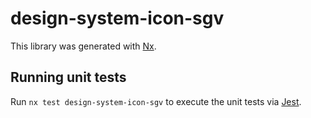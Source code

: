 # design-system-icon-sgv

This library was generated with [Nx](https://nx.dev).

## Running unit tests

Run `nx test design-system-icon-sgv` to execute the unit tests via [Jest](https://jestjs.io).
